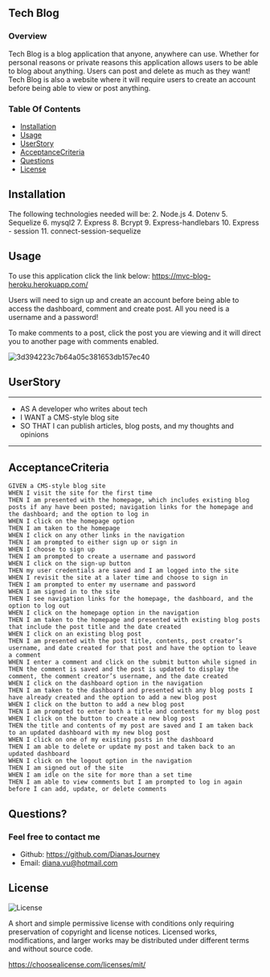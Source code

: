 ## Tech Blog

### Overview
Tech Blog is a blog application that anyone, anywhere can use. Whether for personal reasons or private reasons this application allows users to be able to blog about anything. Users can post and delete as much as they want! Tech Blog is also a website where it will require users to create an account before being able to view or post anything. 

### Table Of Contents
- [Installation](#installation)
- [Usage](#usage)
- [UserStory](#userstory)
- [AcceptanceCriteria](#acceptancecriteria)
- [Questions](#questions)
- [License](#license)


## Installation
The following technologies needed will be:
2. Node.js
4. Dotenv
5. Sequelize
6. mysql2
7. Express
8. Bcrypt
9. Express-handlebars
10. Express - session
11. connect-session-sequelize

## Usage


To use this application click the link below:
https://mvc-blog-heroku.herokuapp.com/

Users will need to sign up and create an account before being able to access the dashboard, comment and create post. All you need is a username and a password!

To make comments to a post, click the post you are viewing and it will direct you to another page with comments enabled.


![3d394223c7b64a05c381653db157ec40](https://user-images.githubusercontent.com/109758045/200079739-a29a8a11-a512-49c2-8e15-a22399115a2b.png)




## UserStory
---
- AS A developer who writes about tech
- I WANT a CMS-style blog site
- SO THAT I can publish articles, blog posts, and my thoughts and opinions
---

## AcceptanceCriteria
```
GIVEN a CMS-style blog site
WHEN I visit the site for the first time
THEN I am presented with the homepage, which includes existing blog posts if any have been posted; navigation links for the homepage and the dashboard; and the option to log in
WHEN I click on the homepage option
THEN I am taken to the homepage
WHEN I click on any other links in the navigation
THEN I am prompted to either sign up or sign in
WHEN I choose to sign up
THEN I am prompted to create a username and password
WHEN I click on the sign-up button
THEN my user credentials are saved and I am logged into the site
WHEN I revisit the site at a later time and choose to sign in
THEN I am prompted to enter my username and password
WHEN I am signed in to the site
THEN I see navigation links for the homepage, the dashboard, and the option to log out
WHEN I click on the homepage option in the navigation
THEN I am taken to the homepage and presented with existing blog posts that include the post title and the date created
WHEN I click on an existing blog post
THEN I am presented with the post title, contents, post creator’s username, and date created for that post and have the option to leave a comment
WHEN I enter a comment and click on the submit button while signed in
THEN the comment is saved and the post is updated to display the comment, the comment creator’s username, and the date created
WHEN I click on the dashboard option in the navigation
THEN I am taken to the dashboard and presented with any blog posts I have already created and the option to add a new blog post
WHEN I click on the button to add a new blog post
THEN I am prompted to enter both a title and contents for my blog post
WHEN I click on the button to create a new blog post
THEN the title and contents of my post are saved and I am taken back to an updated dashboard with my new blog post
WHEN I click on one of my existing posts in the dashboard
THEN I am able to delete or update my post and taken back to an updated dashboard
WHEN I click on the logout option in the navigation
THEN I am signed out of the site
WHEN I am idle on the site for more than a set time
THEN I am able to view comments but I am prompted to log in again before I can add, update, or delete comments
```

## Questions?
### Feel free to contact me
- Github: https://github.com/DianasJourney
- Email: diana.vu@hotmail.com

## License
![License](https://img.shields.io/badge/License-MIT-yellow.svg)

A short and simple permissive license with conditions only requiring preservation of copyright and license notices. Licensed works, modifications, and larger works may be distributed under different terms and without source code.

https://choosealicense.com/licenses/mit/